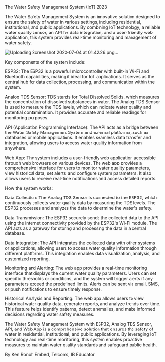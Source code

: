 The Water Safety Management System (IoT) 2023

The Water Safety Management System is an innovative solution designed to ensure the safety of water in various settings, including residential, institutional, and public applications. By combining IoT technology, a reliable water quality sensor, an API for data integration, and a user-friendly web application, this system provides real-time monitoring and management of water safety.

![Uploading Screenshot 2023-07-04 at 01.42.26.png…]()



Key components of the system include:

ESP32: The ESP32 is a powerful microcontroller with built-in Wi-Fi and Bluetooth capabilities, making it ideal for IoT applications. It serves as the central hub for data collection, processing, and communication within the system.

Analog TDS Sensor: TDS stands for Total Dissolved Solids, which measures the concentration of dissolved substances in water. The Analog TDS Sensor is used to measure the TDS levels, which can indicate water quality and potential contamination. It provides accurate and reliable readings for monitoring purposes.

API (Application Programming Interface): The API acts as a bridge between the Water Safety Management System and external platforms, such as databases or mobile applications. It enables seamless data transfer and integration, allowing users to access water quality information from anywhere.

Web App: The system includes a user-friendly web application accessible through web browsers on various devices. The web app provides a comprehensive interface for users to monitor water quality parameters, view historical data, set alerts, and configure system parameters. It also allows users to receive real-time notifications and access detailed reports.

How the system works:

Data Collection: The Analog TDS Sensor is connected to the ESP32, which continuously collects water quality data by measuring the TDS levels. The ESP32 processes and analyzes the data to determine the water's safety.

Data Transmission: The ESP32 securely sends the collected data to the API using the internet connectivity provided by the ESP32's Wi-Fi module. The API acts as a gateway for storing and processing the data in a central database.

Data Integration: The API integrates the collected data with other systems or applications, allowing users to access water quality information through different platforms. This integration enables data visualization, analysis, and customized reporting.

Monitoring and Alerting: The web app provides a real-time monitoring interface that displays the current water quality parameters. Users can set specific thresholds or conditions, and the system will trigger alerts if any parameters exceed the predefined limits. Alerts can be sent via email, SMS, or push notifications to ensure timely response.

Historical Analysis and Reporting: The web app allows users to view historical water quality data, generate reports, and analyze trends over time. This feature helps identify patterns, detect anomalies, and make informed decisions regarding water safety measures.

The Water Safety Management System with ESP32, Analog TDS Sensor, API, and Web App is a comprehensive solution that ensures the safety of water in residential, institutional, and public applications. By leveraging IoT technology and real-time monitoring, this system enables proactive measures to maintain water quality standards and safeguard public health.

By Ken Ronoh
Embed, Telcoms, IB Educator
